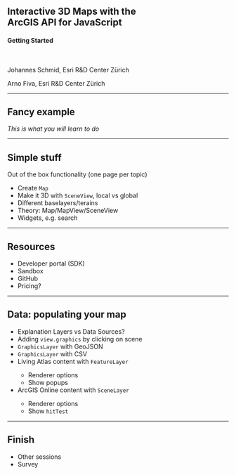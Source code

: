 
<!-- .slide: data-background="../images/bg-1.png" -->

## Interactive 3D Maps with the<br/> ArcGIS API for JavaScript

#### Getting Started

<br />

<p>Johannes Schmid, Esri R&amp;D Center Z&uuml;rich</p>
<p>Arno Fiva, Esri R&amp;D Center Z&uuml;rich</p>

---

<!-- .slide: data-background="../images/bg-4.png" -->

## Fancy example

<i>This is what you will learn to do</i>

---

<!-- .slide: data-background="../images/bg-4.png" -->

## Simple stuff

Out of the box functionality (one page per topic)
<ul>
  <li>Create <code>Map</code></li>
  <li>Make it 3D with <code>SceneView</code>, local vs global</li>
  <li>Different baselayers/terains</li>
  <li>Theory: Map/MapView/SceneView</li>
  <li>Widgets, e.g. search</li>
</ul>


---

<!-- .slide: data-background="../images/bg-4.png" -->

## Resources

<ul>
  <li>Developer portal (SDK)</li>
  <li>Sandbox</li>
  <li>GitHub</li>
  <li>Pricing?</li>
</ul>

---

<!-- .slide: data-background="../images/bg-4.png" -->

## Data: populating your map

<ul>
  <li>Explanation Layers vs Data Sources?</li>
  <li>Adding <code>view.graphics</code> by clicking on scene</li>
  <li><code>GraphicsLayer</code> with GeoJSON</li>
  <li><code>GraphicsLayer</code> with CSV</li>
  <li>Living Atlas content with <code>FeatureLayer</code></li>
  <ul>
    <li>Renderer options</li>
    <li>Show popups</li>
  </ul>
  <li>ArcGIS Online content with <code>SceneLayer</code></li>
  <ul>
    <li>Renderer options</li>
    <li>Show <code>hitTest</code></li>
  </ul>
</ul>

---

<!-- .slide: data-background="../images/bg-4.png" -->

## Finish

* Other sessions
* Survey
